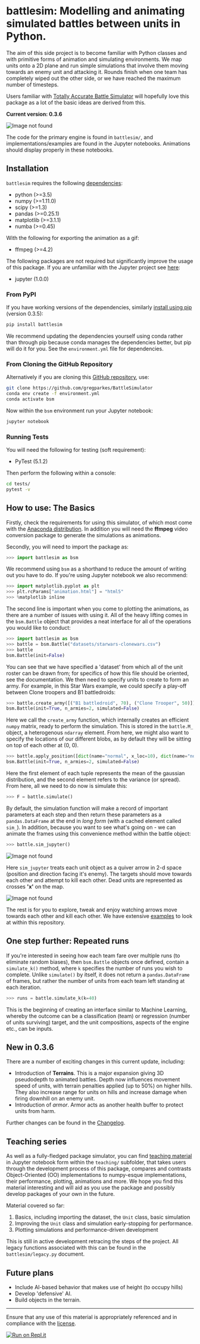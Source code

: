 # battlesim: Modelling and animating simulated battles between units in Python.

The aim of this side project is to become familiar with Python classes and with primitive forms of animation and simulating environments. We map units onto a 2D plane and run simple simulations that involve them moving towards an enemy unit and attacking it. Rounds finish when one team has completely wiped out the other side, or we have reached the maximum number of timesteps.

Users familiar with [Totally Accurate Battle Simulator](https://steamcommunity.com/app/508440) will hopefully love this package as a lot of the basic ideas are derived from this.

**Current version: 0.3.6**

![Image not found](simulations/main.gif)

The code for the primary engine is found in `battlesim/`, and implementations/examples are found in the Jupyter notebooks. Animations should display properly in these notebooks.

## Installation

`battlesim` requires the following [dependencies](environment.yml):

* python (>=3.5)
* numpy (>=1.11.0)
* scipy (>=1.3)
* pandas (>=0.25.1)
* matplotlib (>=3.1.1)
* numba (>=0.45)

With the following for exporting the animation as a gif:

* ffmpeg (>=4.2)

The following packages are not required but significantly improve the usage of this package. If you are unfamiliar with the Jupyter project see [here](https://jupyter.org/):

* jupyter (1.0.0)

### From PyPI

If you have working versions of the dependencies, similarly [install using pip](https://pypi.org/project/battlesim/) (version 0.3.5):

```bash
pip install battlesim
```

We recommend updating the dependencies yourself using conda rather than through pip because conda manages the dependencies better, but pip will do it for you. See the `environment.yml` file for dependencies.

### From Cloning the GitHub Repository

Alternatively if you are cloning this [GitHub repository](https://github.com/gregparkes/BattleSimulator), use:

```bash
git clone https://github.com/gregparkes/BattleSimulator
conda env create -f environment.yml
conda activate bsm
```

Now within the `bsm` environment run your Jupyter notebook:

```bash
jupyter notebook
```

### Running Tests

You will need the following for testing (soft requirement):

* PyTest (5.1.2)

Then perform the following within a console:

```bash
cd tests/
pytest -v
```

## How to use: The Basics

Firstly, check the requirements for using this simulator, of which most come with the [Anaconda distribution](https://www.anaconda.com/). In addition you will need the **ffmpeg** video conversion package to generate the simulations as animations.

Secondly, you will need to import the package as:

```python
>>> import battlesim as bsm
```

We recommend using `bsm` as a shorthand to reduce the amount of writing out you have to do. If you're using Jupyter notebook we also recommend:

```python
>>> import matplotlib.pyplot as plt
>>> plt.rcParams["animation.html"] = "html5"
>>> %matplotlib inline
```

The second line is important when you come to plotting the animations, as there are a number of issues with using it. All of the heavy lifting comes in the `bsm.Battle` object that provides a neat interface for all of the operations you would like to conduct:

```python
>>> import battlesim as bsm
>>> battle = bsm.Battle("datasets/starwars-clonewars.csv")
>>> battle
bsm.Battle(init=False)
```

You can see that we have specified a 'dataset' from which all of the unit roster can be drawn from; for specifics of how this file should
be oriented, see the documentation. We then need to specify units to create to form an army. For example, in this Star Wars example, we could specify a play-off between Clone troopers and B1 battledroids:

```python
>>> battle.create_army([("B1 battledroid", 70), ("Clone Trooper", 50)])
bsm.Battle(init=True, n_armies=2, simulated=False)
```

Here we call the `create_army` function, which internally creates an efficient `numpy` matrix, ready to perform the simulation. This is stored in the `battle.M_` object, a heterogenous `ndarray` element. From here, we might also want to specify the locations of our different blobs, as by default they will be sitting on top of each other at (0, 0).

```python
>>> battle.apply_position([dict(name="normal", x_loc=10), dict(name="normal", loc=0)])
bsm.Battle(init=True, n_armies=2, simulated=False)
```

Here the first element of each tuple represents the mean of the gaussian distribution, and the second element refers to the variance (or spread). From here, all we need to do now is simulate this:

```python
>>> F = battle.simulate()
```

By default, the simulation function will make a record of important parameters at each step and then return these parameters as a `pandas.DataFrame` at the end in *long form* (with a cached element called `sim_`). In addition, because you want to see what's going on - we can animate the frames using this convenience method within the battle object:

```python
>>> battle.sim_jupyter()
```

![Image not found](simulations/sim2.gif)

Here `sim_jupyter` treats each unit object as a quiver arrow in 2-d space (position and direction facing it's enemy). The targets should move towards each other and attempt to kill each other. Dead units are represented as crosses **'x'** on the map. 

![Image not found](images/quiver1.svg)

The rest is for you to explore, tweak and enjoy watching arrows move towards each other and kill each other. We have extensive [examples](https://github.com/gregparkes/BattleSimulator/tree/master/examples) to look at within this repository.

## One step further: Repeated runs

If you're interested in seeing how each team fare over multiple runs (to eliminate random biases), then `bsm.Battle` objects once defined, contain a `simulate_k()` method, where `k` specifies the number of runs you wish to complete. Unlike `simulate()` by itself, it does not return a `pandas.DataFrame` of frames, but rather the number of units from each team left standing at each iteration.

```python
>>> runs = battle.simulate_k(k=40)
```

This is the beginning of creating an interface similar to Machine Learning, whereby the outcome can be a classification (team) or regression (number of units surviving) target, and the unit compositions, aspects of the engine etc., can be inputs.

## New in 0.3.6

There are a number of exciting changes in this current update, including:

- Introduction of **Terrains**. This is a major expansion giving 3D pseudodepth to animated battles. Depth now influences movement speed of units, with terrain penalties applied (up to 50%) on higher hills. They also increase range for units on hills and increase damage when firing downhill on an enemy unit.
- Introduction of *armor*. Armor acts as another health buffer to protect units from harm.

Further changes can be found in the [Changelog](CHANGELOG.md).

## Teaching series

As well as a fully-fledged package simulator, you can find [teaching material](https://github.com/gregparkes/BattleSimulator/tree/master/teaching) in Jupyter notebook form within the `teaching/` subfolder, that takes users through the development process of this package, compares and contrasts Object-Oriented (OO) implementations to numpy-esque implementations, their performance, plotting, animations and more. We hope you find this material interesting and will aid as you use the package and possibly develop packages of your own in the future.

Material covered so far:

1. Basics, including importing the dataset, the `Unit` class, basic simulation
2. Improving the `Unit` class and simulation early-stopping for performance.
3. Plotting simulations and performance-driven development

This is still in active development retracing the steps of the project. All legacy functions associated with this can be found in the `battlesim/legacy.py` document.

## Future plans

* Include AI-based behavior that makes use of height (to occupy hills)
* Develop 'defensive' AI.
* Build objects in the terrain.

***

Ensure that any use of this material is appropriately referenced and in compliance with the [license](LICENSE.txt).

[![Run on Repl.it](https://repl.it/badge/github/gregparkes/BattleSimulator)](https://repl.it/github/gregparkes/BattleSimulator)